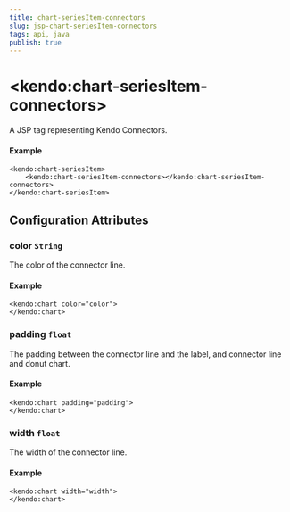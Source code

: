 ```yaml
---
title: chart-seriesItem-connectors
slug: jsp-chart-seriesItem-connectors
tags: api, java
publish: true
---
```


# \<kendo:chart-seriesItem-connectors\>
A JSP tag representing Kendo Connectors.

#### Example
    <kendo:chart-seriesItem>
        <kendo:chart-seriesItem-connectors></kendo:chart-seriesItem-connectors>
    </kendo:chart-seriesItem>


## Configuration Attributes


### color `String`

The color of the connector line.

#### Example
    <kendo:chart color="color">
    </kendo:chart>



### padding `float`

The padding between the connector line and the label, and connector line and donut chart.

#### Example
    <kendo:chart padding="padding">
    </kendo:chart>



### width `float`

The width of the connector line.

#### Example
    <kendo:chart width="width">
    </kendo:chart>


